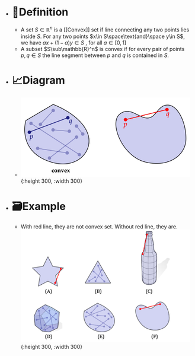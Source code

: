 - # 📝Definition
	- A set $S \in \mathbb{R}^n$​​ is a [[Convex]] set if line connecting any two points lies inside $S$​​. For any two points $x\in S\space\text{and}\space y\in S$, we have $ax+(1-a)y\in S$ , for all $a\in [0,1]$
	- A subset $S\sub\mathbb{R}^n$ is convex if for  every pair of points $p,q\in S$ the line segment between $p$ and $q$ is contained in $S$.
- # 📈Diagram
	- ![name](../assets/convex_set1.png){:height 300, :width 300}
- # 🗃Example
	- With red line, they are not convex set. Without red line, they are.
	  ![name](../assets/convex_set_example.png){:height 300, :width 300}